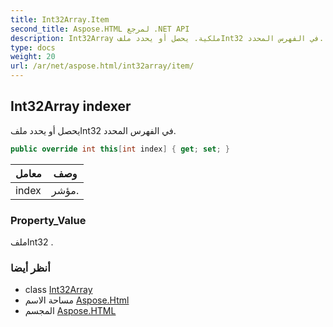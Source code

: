 ```yaml
---
title: Int32Array.Item
second_title: Aspose.HTML لمرجع .NET API
description: Int32Array ملكية. يحصل أو يحدد ملفInt32 في الفهرس المحدد.
type: docs
weight: 20
url: /ar/net/aspose.html/int32array/item/
---
```

## Int32Array indexer

يحصل أو يحدد ملفInt32 في الفهرس المحدد.

```csharp
public override int this[int index] { get; set; }
```

| معامل | وصف |
| --- | --- |
| index | مؤشر. |

### Property_Value

ملفInt32 .

### أنظر أيضا

* class [Int32Array](../)
* مساحة الاسم [Aspose.Html](../../int32array/)
* المجسم [Aspose.HTML](../../../)


